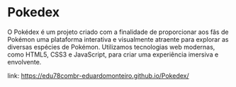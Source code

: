 # Pokedex
O Pokédex é um projeto criado com a finalidade de proporcionar aos fãs de Pokémon uma plataforma interativa e visualmente atraente para explorar as diversas espécies de Pokémon. Utilizamos tecnologias web modernas, como HTML5, CSS3 e JavaScript, para criar uma experiência imersiva e envolvente.

link: https://edu78combr-eduardomonteiro.github.io/Pokedex/
